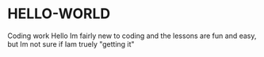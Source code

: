# HELLO-WORLD
Coding work
Hello Im fairly new to coding and the lessons are fun and easy, but Im not sure if Iam truely "getting it"
